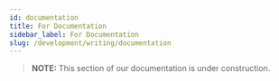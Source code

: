 ```yaml
---
id: documentation
title: For Documentation
sidebar_label: For Documentation
slug: /development/writing/documentation
---
```


> **NOTE:**
> This section of our documentation is under construction.
